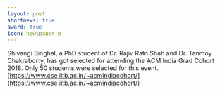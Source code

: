 ```yaml
---
layout: post
shortnews: true
award: true
icon: newspaper-o
---
```

Shivangi Singhal, a PhD student of Dr. Rajiv Ratn Shah and Dr. Tanmoy Chakraborty, has got selected for attending the ACM India Grad Cohort 2018. Only 50 students were selected for this event. [https://www.cse.iitb.ac.in/~acmindiacohort/](https://www.cse.iitb.ac.in/~acmindiacohort/)